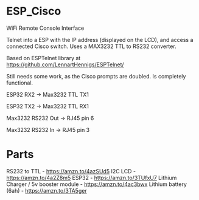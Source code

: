 # ESP_Cisco
 WiFi Remote Console Interface

Telnet into a ESP with the IP address (displayed on the LCD), and access a connected Cisco switch. Uses a MAX3232 TTL to RS232 converter.

Based on ESPTelnet library at https://github.com/LennartHennigs/ESPTelnet/

Still needs some work, as the Cisco prompts are doubled. Is completely functional.

ESP32 RX2 -> Max3232 TTL TX1

ESP32 TX2 -> Max3232 TTL RX1

Max3232 RS232 Out -> RJ45 pin 6

Max3232 RS232 In -> RJ45 pin 3

# Parts
RS232 to TTL - https://amzn.to/4azSUd5
I2C LCD - https://amzn.to/4a2Z8m5
ESP32 - https://amzn.to/3TUfxU7
Lithium Charger / 5v booster module - https://amzn.to/4ac3bwx
Lithium battery (6ah) - https://amzn.to/3TA5ger


